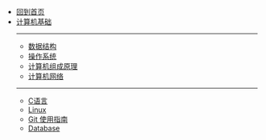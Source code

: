- [回到首页](/)
- [计算机基础](cs/)
  - ---
  - [数据结构](cs/数据结构/)
  - [操作系统](cs/操作系统/)
  - [计算机组成原理](cs/计组/)
  - [计算机网络](cs/计网/)
  - ---
  - [C语言](cs/C/)
  - [Linux](cs/Linux/)
  - [Git 使用指南](cs/git)
  - [Database](cs/DATABASE/)